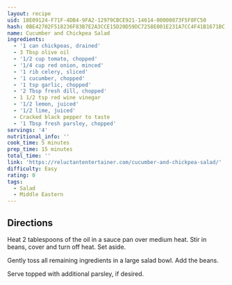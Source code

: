 ```yaml
---
layout: recipe
uid: 18E09124-F71F-4DB4-9FA2-12979CBCE921-14614-00000873F5F8FC50
hash: 0BE42702F518236F83B7E2A3CCE15D20D59DC7258E001E231A7CC4F41B1671BC
name: Cucumber and Chickpea Salad
ingredients:
  - '1 can chickpeas, drained'
  - 3 Tbsp olive oil
  - '1/2 cup tomato, chopped'
  - '1/4 cup red onion, minced'
  - '1 rib celery, sliced'
  - '1 cucumber, chopped'
  - '1 tsp garlic, chopped'
  - '2 Tbsp fresh dill, chopped'
  - 1 1/2 tsp red wine vinegar
  - '1/2 lemon, juiced'
  - '1/2 lime, juiced'
  - Cracked black pepper to taste
  - '1 Tbsp fresh parsley, chopped'
servings: '4'
nutritional_info: ''
cook_time: 5 minutes
prep_time: 15 minutes
total_time: ''
link: 'https://reluctantentertainer.com/cucumber-and-chickpea-salad/'
difficulty: Easy
rating: 0
tags:
  - Salad
  - Middle Eastern
---
```


## Directions

Heat 2 tablespoons of the oil in a sauce pan over medium heat. Stir in beans, cover and turn off heat. Set aside.

Gently toss all remaining ingredients in a large salad bowl. Add the beans.

Serve topped with additional parsley, if desired.

